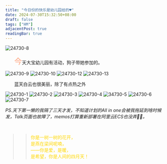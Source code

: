 ```yaml
---
title: "今日份的快乐是幼儿园给的♥️"
date: 2024-07-30T15:32:50+08:00
draft: false
tags: ["HM"]
adjacentPost: true
readingBar: true
---
```

![24730-8](https://cdn.jsdelivr.net/gh/tosspi/picx-images-hosting@master/24730-8.7i0aivjajl.jpg)

&emsp;&emsp;<font size=5 color=#ffa07a>今</font>天大宝幼儿园有活动，狗子带她参加的。<br>


![24730-9](https://cdn.jsdelivr.net/gh/tosspi/picx-images-hosting@master/24730-9.pf8wet35j.jpg)
![24730-10](https://cdn.jsdelivr.net/gh/tosspi/picx-images-hosting@master/24730-10.4qr8asx6j5.jpg)
![24730-12](https://cdn.jsdelivr.net/gh/tosspi/picx-images-hosting@master/24730-12.1ovc9kvucx.jpg)
![24730-13](https://cdn.jsdelivr.net/gh/tosspi/picx-images-hosting@master/24730-13.7zqc7gko7g.jpg)


&emsp;&emsp;蓝天白云也很美丽，除了有点热之外<br>



![24730-1](https://cdn.jsdelivr.net/gh/tosspi/picx-images-hosting@master/24730-1.3rb4xmuf4d.jpg)
![24730-2](https://cdn.jsdelivr.net/gh/tosspi/picx-images-hosting@master/24730-2.1ovc9kvu3y.jpg)
![24730-3](https://cdn.jsdelivr.net/gh/tosspi/picx-images-hosting@master/24730-3.8vmtmwucec.jpg)
![24730-4](https://cdn.jsdelivr.net/gh/tosspi/picx-images-hosting@master/24730-4.92q1icghv0.jpg)
![34730-5](https://cdn.jsdelivr.net/gh/tosspi/picx-images-hosting@master/34730-5.esf39duw5.jpg)
![24730-6](https://cdn.jsdelivr.net/gh/tosspi/picx-images-hosting@master/24730-6.wigruf8ic.jpg)
![24730-7](https://cdn.jsdelivr.net/gh/tosspi/picx-images-hosting@master/24730-7.2doltljda3.jpg)


*PS.天下第一懒的我隔了三天才发，不知道计划的All in one会被我拖延到啥时候发，Talk页面也故障了，memos打算重新部署在阿里云ECS也没弄😮‍💨。*<br>



<br>

> > <font color=#ffd700>你是一树一树的花开，<br>
> > 是燕在梁间呢喃，<br>
> > ——你是爱，是暖，<br>
> > 是希望，你是人间的四月天！</font><br>